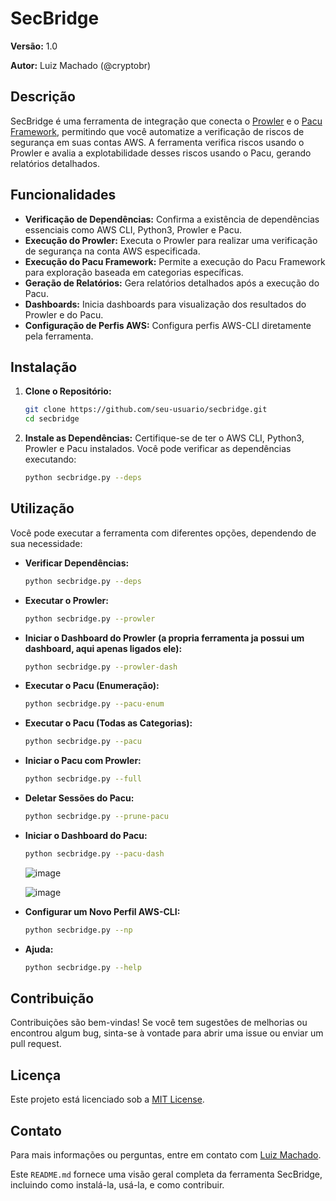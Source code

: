 # SecBridge

**Versão:** 1.0

**Autor:** Luiz Machado (@cryptobr)

## Descrição

SecBridge é uma ferramenta de integração que conecta o [Prowler](https://github.com/prowler-cloud/prowler) e o [Pacu Framework](https://github.com/RhinoSecurityLabs/pacu), permitindo que você automatize a verificação de riscos de segurança em suas contas AWS. A ferramenta verifica riscos usando o Prowler e avalia a explotabilidade desses riscos usando o Pacu, gerando relatórios detalhados.

## Funcionalidades

- **Verificação de Dependências:** Confirma a existência de dependências essenciais como AWS CLI, Python3, Prowler e Pacu.
- **Execução do Prowler:** Executa o Prowler para realizar uma verificação de segurança na conta AWS especificada.
- **Execução do Pacu Framework:** Permite a execução do Pacu Framework para exploração baseada em categorias específicas.
- **Geração de Relatórios:** Gera relatórios detalhados após a execução do Pacu.
- **Dashboards:** Inicia dashboards para visualização dos resultados do Prowler e do Pacu.
- **Configuração de Perfis AWS:** Configura perfis AWS-CLI diretamente pela ferramenta.

## Instalação

1. **Clone o Repositório:**
   ```bash
   git clone https://github.com/seu-usuario/secbridge.git
   cd secbridge
   ```

2. **Instale as Dependências:**
   Certifique-se de ter o AWS CLI, Python3, Prowler e Pacu instalados. Você pode verificar as dependências executando:
   ```bash
   python secbridge.py --deps
   ```

## Utilização

Você pode executar a ferramenta com diferentes opções, dependendo de sua necessidade:

- **Verificar Dependências:**
  ```bash
  python secbridge.py --deps
  ```

- **Executar o Prowler:**
  ```bash
  python secbridge.py --prowler
  ```

- **Iniciar o Dashboard do Prowler (a propria ferramenta ja possui um dashboard, aqui apenas ligados ele):**
  ```bash
  python secbridge.py --prowler-dash
  ```

- **Executar o Pacu (Enumeração):**
  ```bash
  python secbridge.py --pacu-enum
  ```

- **Executar o Pacu (Todas as Categorias):**
  ```bash
  python secbridge.py --pacu
  ```

- **Iniciar o Pacu com Prowler:**
  ```bash
  python secbridge.py --full
  ```

- **Deletar Sessões do Pacu:**
  ```bash
  python secbridge.py --prune-pacu
  ```

- **Iniciar o Dashboard do Pacu:**
  ```bash
  python secbridge.py --pacu-dash
  ```

  ![image](https://github.com/user-attachments/assets/3d40d8f2-1fcb-47a9-ba1e-a69922a1be99)

  ![image](https://github.com/user-attachments/assets/476551c1-20a3-4336-9846-67473d787740)



- **Configurar um Novo Perfil AWS-CLI:**
  ```bash
  python secbridge.py --np
  ```

- **Ajuda:**
  ```bash
  python secbridge.py --help
  ```

## Contribuição

Contribuições são bem-vindas! Se você tem sugestões de melhorias ou encontrou algum bug, sinta-se à vontade para abrir uma issue ou enviar um pull request.

## Licença

Este projeto está licenciado sob a [MIT License](LICENSE).

## Contato

Para mais informações ou perguntas, entre em contato com [Luiz Machado](https://github.com/cryptobr).


Este `README.md` fornece uma visão geral completa da ferramenta SecBridge, incluindo como instalá-la, usá-la, e como contribuir.
